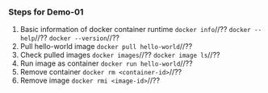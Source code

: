 ### Steps for Demo-01
1. Basic information of docker container runtime 
```docker info```//?? 
```docker --help```//?? 
```docker --version```//?? 
2. Pull hello-world image
```docker pull hello-world```//??
3. Check pulled images
```docker images```//??
```docker image ls```//??
4. Run image as container
```docker run hello-world```//??
5. Remove container
```docker rm <container-id>```//??
6. Remove image
```docker rmi <image-id>```//??

